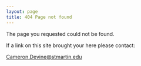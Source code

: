 ```yaml
---
layout: page
title: 404 Page not found
---
```


The page you requested could not be found.

If a link on this site brought your here please contact:

<a href="mailto:Cameron.Devine@stmartin.edu">Cameron.Devine@stmartin.edu</a>
